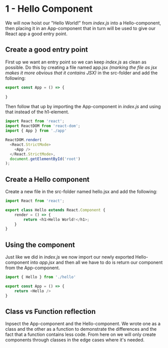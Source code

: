 # 1 - Hello Component

We will now hoist our "Hello World!" from *index.js* into a Hello-component, then placing it in an App-component that in turn will be used to give our React app a good entry point.

## Create a good entry point

First up we want an entry point so we can keep *index.js* as clean as possible. Do this by creating a file named app.jsx *(marking the file as jsx makes it more obvious that it contains JSX)* in the src-folder and add the following:

```javascript
export const App = () => {
    
}
```

Then follow that up by importing the App-component in *index.js* and using that instead of the h1-element.

```javascript
import React from 'react';
import ReactDOM from 'react-dom';
import { App } from './app'

ReactDOM.render(
  <React.StrictMode>
    <App />
  </React.StrictMode>,
  document.getElementById('root')
);
```

## Create a Hello component

Create a new file in the src-folder named hello.jsx and add the following:

```javascript
import React from 'react';

export class Hello extends React.Component {
    render = () => {
        return <h1>Hello World!</h1>;
    }
}
```

## Using the component

Just like we did in *index.js* we now import our newly exported Hello-component into *app.jsx* and then all we have to do is return our component from the App-component.

```javascript
import { Hello } from './hello'

export const App = () => {
    return <Hello />
}
```

## Class vs Function reflection

Inpsect the App-component and the Hello-component. We wrote one as a class and the other as a function to demonstrate the differences and the fact that a function contains less code. From here on we will only create components through classes in the edge cases where it's needed.